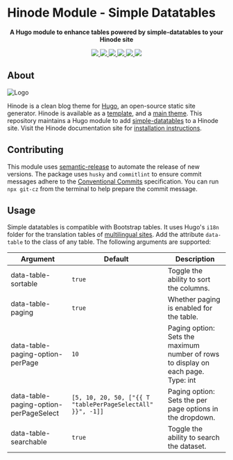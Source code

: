 # Hinode Module - Simple Datatables

<!-- Tagline -->
<p align="center">
    <b>A Hugo module to enhance tables powered by simple-datatables to your Hinode site</b>
    <br />
</p>

<!-- Badges -->
<p align="center">
    <a href="https://gohugo.io" alt="Hugo website">
        <img src="https://img.shields.io/badge/generator-hugo-brightgreen">
    </a>
    <a href="https://gethinode.com" alt="Hinode theme">
        <img src="https://img.shields.io/badge/theme-hinode-blue">
    </a>
    <a href="https://github.com/gethinode/mod-simple-datatables/commits/main" alt="Last commit">
        <img src="https://img.shields.io/github/last-commit/gethinode/mod-simple-datatables.svg">
    </a>
    <a href="https://github.com/gethinode/mod-simple-datatables/issues" alt="Issues">
        <img src="https://img.shields.io/github/issues/gethinode/mod-simple-datatables.svg">
    </a>
    <a href="https://github.com/gethinode/mod-simple-datatables/pulls" alt="Pulls">
        <img src="https://img.shields.io/github/issues-pr-raw/gethinode/mod-simple-datatables.svg">
    </a>
    <a href="https://github.com/gethinode/mod-simple-datatables/blob/main/LICENSE" alt="License">
        <img src="https://img.shields.io/github/license/gethinode/mod-simple-datatables">
    </a>
</p>

## About

![Logo](https://raw.githubusercontent.com/gethinode/hinode/main/static/img/logo.png)

Hinode is a clean blog theme for [Hugo][hugo], an open-source static site generator. Hinode is available as a [template][repository_template], and a [main theme][repository]. This repository maintains a Hugo module to add [simple-datatables][simple-datatables] to a Hinode site. Visit the Hinode documentation site for [installation instructions][hinode_docs].

## Contributing

This module uses [semantic-release][semantic-release] to automate the release of new versions. The package uses `husky` and `commitlint` to ensure commit messages adhere to the [Conventional Commits][conventionalcommits] specification. You can run `npx git-cz` from the terminal to help prepare the commit message.

## Usage

Simple datatables is compatible with Bootstrap tables. It uses Hugo's `i18n` folder for the translation tables of [multilingual sites][hugo_multilingual]. Add the attribute `data-table` to the class of any table. The following arguments are supported:

| Argument              | Default | Description |
|-----------------------|---------|-------------|
| data-table-sortable   | `true`  | Toggle the ability to sort the columns. |
| data-table-paging     | `true`  | Whether paging is enabled for the table. |
| data-table-paging-option-perPage     | `10`  | Paging option: Sets the maximum number of rows to display on each page. Type: int  |
| data-table-paging-option-perPageSelect     | `[5, 10, 20, 50, ["{{ T "tablePerPageSelectAll" }}", -1]]`  | Paging option: Sets the per page options in the dropdown. |
| data-table-searchable | `true`  | Toggle the ability to search the dataset. |

<!-- MARKDOWN LINKS -->
[hugo]: https://gohugo.io
[hugo_multilingual]: https://gohugo.io/content-management/multilingual/
[hinode_docs]: https://gethinode.com
[simple-datatables]: https://github.com/fiduswriter/simple-datatables/tree/main
[repository]: https://github.com/gethinode/hinode.git
[repository_template]: https://github.com/gethinode/template.git
[conventionalcommits]: https://www.conventionalcommits.org
[husky]: https://typicode.github.io/husky/
[semantic-release]: https://semantic-release.gitbook.io/

